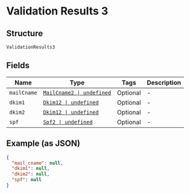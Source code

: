 
# Validation Results 3

## Structure

`ValidationResults3`

## Fields

| Name | Type | Tags | Description |
|  --- | --- | --- | --- |
| `mailCname` | [`MailCname2 \| undefined`](../../doc/models/mail-cname-2.md) | Optional | - |
| `dkim1` | [`Dkim12 \| undefined`](../../doc/models/dkim-12.md) | Optional | - |
| `dkim2` | [`Dkim12 \| undefined`](../../doc/models/dkim-12.md) | Optional | - |
| `spf` | [`Spf2 \| undefined`](../../doc/models/spf-2.md) | Optional | - |

## Example (as JSON)

```json
{
  "mail_cname": null,
  "dkim1": null,
  "dkim2": null,
  "spf": null
}
```

